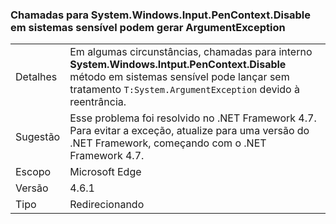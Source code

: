### <a name="calls-to-systemwindowsinputpencontextdisable-on-touch-enabled-systems-may-throw-an-argumentexception"></a>Chamadas para System.Windows.Input.PenContext.Disable em sistemas sensível podem gerar ArgumentException

|   |   |
|---|---|
|Detalhes|Em algumas circunstâncias, chamadas para interno <strong>System.Windows.Intput.PenContext.Disable</strong> método em sistemas sensível pode lançar sem tratamento <code>T:System.ArgumentException</code> devido à reentrância.|
|Sugestão|Esse problema foi resolvido no .NET Framework 4.7. Para evitar a exceção, atualize para uma versão do .NET Framework, começando com o .NET Framework 4.7.|
|Escopo|Microsoft Edge|
|Versão|4.6.1|
|Tipo|Redirecionando|

